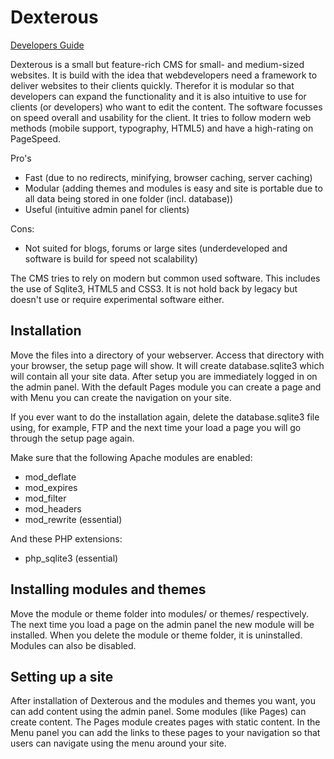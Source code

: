 Dexterous
=========

[Developers Guide](DEVELOPERS-GUIDE.md)

Dexterous is a small but feature-rich CMS for small- and medium-sized websites. It is build with the idea that webdevelopers need a framework to deliver websites to their clients quickly. Therefor it is modular so that developers can expand the functionality and it is also intuitive to use for clients (or developers) who want to edit the content. The software focusses on speed overall and usability for the client. It tries to follow modern web methods (mobile support, typography, HTML5) and have a high-rating on PageSpeed.

Pro's
- Fast (due to no redirects, minifying, browser caching, server caching)
- Modular (adding themes and modules is easy and site is portable due to all data being stored in one folder (incl. database))
- Useful (intuitive admin panel for clients)

Cons:
- Not suited for blogs, forums or large sites (underdeveloped and software is build for speed not scalability)

The CMS tries to rely on modern but common used software. This includes the use of Sqlite3, HTML5 and CSS3. It is not hold back by legacy but doesn't use or require experimental software either.

Installation
------------

Move the files into a directory of your webserver. Access that directory with your browser, the setup page will show. It will create database.sqlite3 which will contain all your site data. After setup you are immediately logged in on the admin panel. With the default Pages module you can create a page and with Menu you can create the navigation on your site.

If you ever want to do the installation again, delete the database.sqlite3 file using, for example, FTP and the next time your load a page you will go through the setup page again.

Make sure that the following Apache modules are enabled:
- mod_deflate
- mod_expires
- mod_filter
- mod_headers
- mod_rewrite (essential)

And these PHP extensions:
- php_sqlite3 (essential)

Installing modules and themes
-----------------------------

Move the module or theme folder into modules/ or themes/ respectively. The next time you load a page on the admin panel the new module will be installed. When you delete the module or theme folder, it is uninstalled. Modules can also be disabled.

Setting up a site
-----------------

After installation of Dexterous and the modules and themes you want, you can add content using the admin panel. Some modules (like Pages) can create content. The Pages module creates pages with static content. In the Menu panel you can add the links to these pages to your navigation so that users can navigate using the menu around your site.